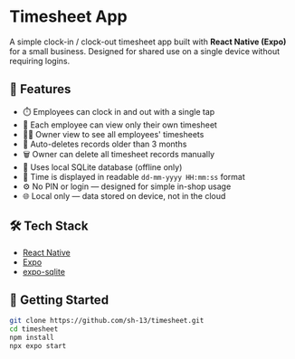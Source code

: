 # Timesheet App

A simple clock-in / clock-out timesheet app built with **React Native (Expo)** for a small business. Designed for shared use on a single device without requiring logins.

## 📱 Features

- ⏱️ Employees can clock in and out with a single tap
- 👀 Each employee can view only their own timesheet
- 🧑‍🔧 Owner view to see all employees' timesheets
- 🧹 Auto-deletes records older than 3 months
- 🗑️ Owner can delete all timesheet records manually
- 💾 Uses local SQLite database (offline only)
- 📆 Time is displayed in readable `dd-mm-yyyy HH:mm:ss` format
- ⚙️ No PIN or login — designed for simple in-shop usage
- 🌐 Local only — data stored on device, not in the cloud

## 🛠️ Tech Stack

- [React Native](https://reactnative.dev/)
- [Expo](https://expo.dev/)
- [expo-sqlite](https://docs.expo.dev/versions/latest/sdk/sqlite/)

## 🚀 Getting Started

```bash
git clone https://github.com/sh-13/timesheet.git
cd timesheet
npm install
npx expo start